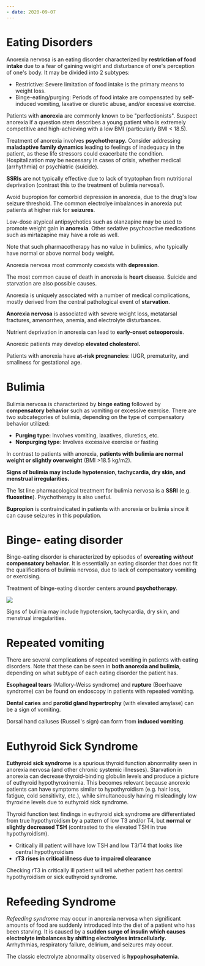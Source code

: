 ```yaml
---
- date: 2020-09-07
---
```


# Eating Disorders

<!-- anorexia is, BMI criteria.. -->

Anorexia nervosa is an eating disorder characterized by **restriction of food intake** due to a fear of gaining weight and disturbance of one's perception of one's body. It may be divided into 2 subtypes:

- Restrictive: Severe limitation of food intake is the primary means to weight loss.
- Binge-eating/purging: Periods of food intake are compensated by self-induced vomiting, laxative or diuretic abuse, and/or excessive exercise.

Patients with **anorexia** are commonly known to be "perfectionists". Suspect anorexia if a question stem describes a young patient who is extremely competitive and high-achieving with a low BMI (particularly BMI < 18.5).

<!-- anorexia treatment.. -->

Treatment of anorexia involves **psychotherapy.** Consider addressing **maladaptive** **family dynamics** leading to feelings of inadequacy in the patient, as these life stressors could exacerbate the condition. Hospitalization may be necessary in cases of crisis, whether medical (arrhythmia) or psychiatric (suicide).

**SSRIs** are not typically effective due to lack of tryptophan from nutritional deprivation (contrast this to the treatment of bulimia nervosa!).

Avoid bupropion for comorbid depression in anorexia, due to the drug's low seizure threshold. The common electrolye imbalances in anorexia put patients at higher risk for **seizures**.

Low-dose atypical antipsychotics such as olanzapine may be used to promote weight gain in **anorexia**. Other sedative psychoactive medications such as mirtazapine may have a role as well.

Note that such pharmacotherapy has no value in bulimics, who typically have normal or above normal body weight.

<!-- anorexia association, complications death from.. -->

Anorexia nervosa most commonly coexists with **depression**.

The most common cause of death in anorexia is **heart** disease. Suicide and starvation are also possible causes.

Anorexia is uniquely associated with a number of medical complications, mostly derived from the central pathological event of **starvation**.

**Anorexia nervosa** is associated with severe weight loss, metatarsal fractures, amenorrhea, anemia, and electrolyte disturbances.

Nutrient deprivation in anorexia can lead to **early-onset osteoporosis**.

Anorexic patients may develop **elevated cholesterol.**

Patients with anorexia have **at-risk pregnancies**: IUGR, prematurity, and smallness for gestational age.

# Bulimia

<!-- bulimia is, BMI.. -->

Bulimia nervosa is characterized by **binge eating** followed by **compensatory behavior** such as vomiting or excessive exercise. There are two subcategories of bulimia, depending on the type of compensatory behavior utilized:

- **Purging type:** Involves vomiting, laxatives, diuretics, etc.
- **Nonpurging type**: Involves excessive exercise or fasting

In contrast to patients with anorexia, **patients with bulimia are normal weight or slightly overweight** (BMI >18.5 kg/m2).

**Signs of bulimia may include hypotension, tachycardia, dry skin, and menstrual irregularities.**

<!-- bulemia treatment.. -->

The 1st line pharmacological treatment for bulimia nervosa is a **SSRI** (e.g. **fluoxetine**). Psychotherapy is also useful.

**Bupropion** is contraindicated in patients with anorexia or bulimia since it can cause seizures in this population.

# Binge- eating disorder

<!-- binge-eating disorder is, treatment.. -->

Binge-eating disorder is characterized by episodes of **overeating** **_without_ compensatory behavior**. It is essentially an eating disorder that does not fit the qualifications of bulimia nervosa, due to lack of compensatory vomiting or exercising.

Treatment of binge-eating disorder centers around **psychotherapy**.

<!-- anorexia vs bulimia vs binge-eating.. -->

![](https://photos.thisispiggy.com/file/wikiFiles/L24660.jpg)

Signs of bulimia may include hypotension, tachycardia, dry skin, and menstrual irregularities.

# Repeated vomiting

<!-- repeated vomiting complications.. -->

There are several complications of repeated vomiting in patients with eating disorders. Note that these can be seen in **both anorexia and bulimia**, depending on what subtype of each eating disorder the patient has.

**Esophageal tears** (Mallory-Weiss syndrome) and **rupture** (Boerhaave syndrome) can be found on endoscopy in patients with repeated vomiting.

**Dental caries** and **parotid gland hypertrophy** (with elevated amylase) can be a sign of vomiting.

Dorsal hand calluses (Russell's sign) can form from **induced vomiting**.

# Euthyroid Sick Syndrome

<!-- euthyroid sick syndrome is, pathogenesis, pt, difference from hypothyroidism.. -->

**Euthyroid sick syndrome** is a spurious thyroid function abnormality seen in anorexia nervosa (and other chronic systemic illnesses). Starvation in anorexia can decrease thyroid-binding globulin levels and produce a picture of euthyroid hypothyroxinemia. This becomes relevant because anorexic patients can have symptoms similar to hypothyroidism (e.g. hair loss, fatigue, cold sensitivity, etc.), while simultaneously having misleadingly low thyroxine levels due to euthyroid sick syndrome.

Thyroid function test findings in euthyroid sick syndrome are differentiated from true hypothyroidism by a pattern of low T3 and/or T4, but **normal or slightly decreased TSH** (contrasted to the elevated TSH in true hypothyroidism).

- Critically ill patient will have low TSH and low T3/T4 that looks like central hypothyroidism
- **rT3 rises in critical illness due to impaired clearance**

Checking rT3 in critically ill patient will tell whether patient has central hypothyroidism or sick euthyroid syndrome.

# Refeeding Syndrome

<!-- refeeding syndrome patho, results.. -->

_Refeeding syndrome_ may occur in anorexia nervosa when significant amounts of food are suddenly introduced into the diet of a patient who has been starving. It is caused by a **sudden surge of insulin** **which causes electrolyte imbalances by shifting electrolytes intracellularly.** Arrhythmias, respiratory failure, delirium, and seizures may occur.

The classic electrolyte abnormality observed is **hypophosphatemia**.
